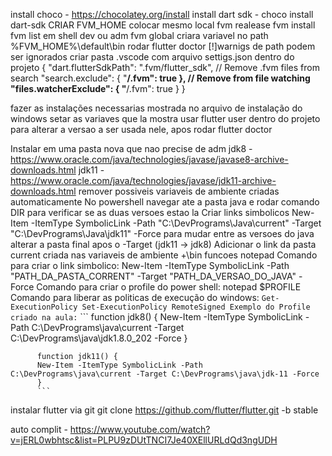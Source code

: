 install choco - https://chocolatey.org/install
install dart sdk - choco install dart-sdk
CRIAR FVM_HOME colocar mesmo local
fvm realease 
fvm install <versions>
fvm list
em shell dev ou adm
fvm global <versao>
criara variavel no path %FVM_HOME%\default\bin
rodar flutter doctor
[!]warnigs de path podem ser ignorados
criar pasta .vscode com arquivo settigs.json dentro do projeto
{
  "dart.flutterSdkPath": ".fvm/flutter_sdk",
  // Remove .fvm files from search
  "search.exclude": {
    "**/.fvm": true
  },
  // Remove from file watching
  "files.watcherExclude": {
    "**/.fvm": true
  }
}

fazer as instalações necessarias mostrada no arquivo de instalação do windows
setar as variaves que la mostra
usar flutter user<version> dentro do projeto para alterar a versao a ser usada nele, apos rodar flutter doctor

Instalar em uma pasta nova que nao precise de adm
jdk8 - https://www.oracle.com/java/technologies/javase/javase8-archive-downloads.html
jdk11 - https://www.oracle.com/java/technologies/javase/jdk11-archive-downloads.html
   remover possiveis variaveis de ambiente criadas automaticamente
   No powershell navegar ate a pasta java e rodar comando DIR para verificar se as duas versoes estao la
    Criar links simbolicos
      New-Item -ItemType SymbolicLink -Path "C:\DevPrograms\Java\current" -Target "C:\DevPrograms\Java\jdk11" -Force
        para mudar entre as versoes do java alterar a pasta final apos o -Target (jdk11 -> jdk8)
      Adicionar o link da pasta current criada nas variaveis de ambiente +\bin
        funcoes notepad
          Comando para criar o link simbolico: 
          New-Item -ItemType SymbolicLink -Path "PATH_DA_PASTA_CORRENT" -Target "PATH_DA_VERSAO_DO_JAVA" -Force
          Comando para criar o profile do power shell:
          notepad $PROFILE
          Comando para liberar as politicas de execução do windows:
          ```
          Get-ExecutionPolicy
          Set-ExecutionPolicy RemoteSigned
          Exemplo do Profile criado na aula:
          ```
          ```
          function jdk8() {
          New-Item -ItemType SymbolicLink -Path C:\DevPrograms\java\current -Target C:\DevPrograms\java\jdk1.8.0_202 -Force
          }

          function jdk11() {
          New-Item -ItemType SymbolicLink -Path C:\DevPrograms\java\current -Target C:\DevPrograms\java\jdk-11 -Force
          }
          ```

instalar flutter via git
git clone https://github.com/flutter/flutter.git -b stable

auto complit - https://www.youtube.com/watch?v=jERL0wbhtsc&list=PLPU9zDUtTNCI7Je40XEllURLdQd3ngUDH





